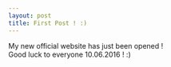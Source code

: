 ```yaml
---
layout: post
title: First Post ! :)
---
```


My new official website has just been opened ! <br>
Good luck to everyone 10.06.2016 ! :)
